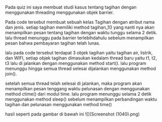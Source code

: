 Pada quiz ini saya membuat studi kasus tentang tagihan dengan menggunakan threading menggunakan objek barrier.

Pada code tersebut membuat sebuah kelas Tagihan dengan atribut nama dan jenis. setiap tagihan memiliki method tagihan_1() yang nanti nya akan menampilkan pesan tentang tagihan dengan waktu tunggu selama 2 detik. lalu thread menunggu pada barrier terlebihdahulu sebelum menampilkan pesan bahwa pembayaran tagihan telah lunas.

lalu pada code tersebut terdapat 3 objek tagihan yaitu tagihan air, listrik, dan WIFI, setiap objek tagihan dimasukan kedalam thread baru yaitu t1, t2, t3 lalu di jalankan dengan menggunakan method start(). lalu program menunggu hingga semua thread selesai dijalankan menggunakan method join().

setelah semua thread telah selesai di jalankan, maka program akan menampilkan pesan tenggang waktu pelunasan dengan menggunakan method ctime() dari modul time. lalu program menunggu selama 2 detik menggunakan method sleep() sebelum menampilkan perbandingan waktu tagihan dan pelunasan menggunakan method time()

hasil seperti pada gambar di bawah ini
![](Screenshot (1040).png)
